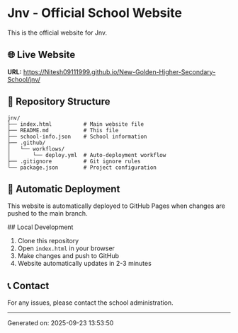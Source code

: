 # Jnv - Official School Website

This is the official website for Jnv.

## 🌐 Live Website
**URL:** https://Nitesh09111999.github.io/New-Golden-Higher-Secondary-School/jnv/

## 📁 Repository Structure
```
jnv/
├── index.html          # Main website file
├── README.md           # This file
├── school-info.json    # School information
├── .github/
│   └── workflows/
│       └── deploy.yml  # Auto-deployment workflow
├── .gitignore          # Git ignore rules
└── package.json        # Project configuration
```

## 🚀 Automatic Deployment
This website is automatically deployed to GitHub Pages when changes are pushed to the main branch.

##️ Local Development
1. Clone this repository
2. Open `index.html` in your browser
3. Make changes and push to GitHub
4. Website automatically updates in 2-3 minutes

## 📞 Contact
For any issues, please contact the school administration.

---
Generated on: 2025-09-23 13:53:50
